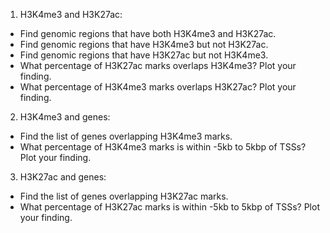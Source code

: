 1.	H3K4me3 and H3K27ac:
  * Find genomic regions that have both H3K4me3 and H3K27ac. 
  * Find genomic regions that have H3K4me3 but not H3K27ac.
  * Find genomic regions that have H3K27ac but not H3K4me3.
  * What percentage of H3K27ac marks overlaps H3K4me3? Plot your finding.
  * What percentage of H3K4me3 marks overlaps H3K27ac? Plot your finding.
2.	H3K4me3 and genes:
  * Find the list of genes overlapping H3K4me3 marks.
  * What percentage of H3K4me3 marks is within -5kb to 5kbp of TSSs? Plot your finding.
3.	H3K27ac and genes:
  * Find the list of genes overlapping H3K27ac marks.
  * What percentage of H3K27ac marks is within -5kb to 5kbp of TSSs? Plot your finding.
